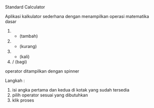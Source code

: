 Standard Calculator

Aplikasi kalkulator sederhana dengan menampilkan operasi matematika dasar

1. + (tambah)
2. - (kurang)
3. * (kali)
4. / (bagi)

operator ditampilkan dengan spinner

Langkah :
1. isi angka pertama dan kedua di kotak yang sudah tersedia
2. pilih operator sesuai yang dibutuhkan
3. klik proses
